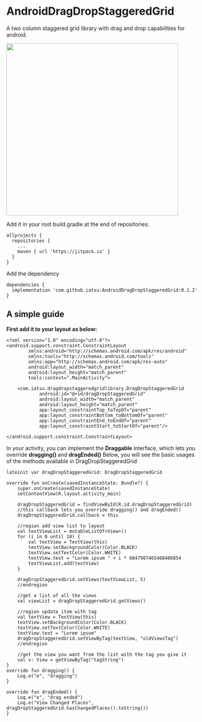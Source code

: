 # AndroidDragDropStaggeredGrid
A two column staggered grid library with drag and drop capabilities for android.

<img src="https://github.com/iatsu/AndroidDragDropStaggeredGrid/blob/master/DragDropStaggeredGrid.gif" width="450" />

Add it in your root build.gradle at the end of repositories:
    
    allprojects {
      repositories {
        ...
        maven { url 'https://jitpack.io' }
      }
    }
  
Add the dependency

    dependencies {
      implementation 'com.github.iatsu:AndroidDragDropStaggeredGrid:0.1.2'
    }

<h2>A simple guide</h2>

<b>First add it to your layout as below:</b>

    <?xml version="1.0" encoding="utf-8"?>
    <android.support.constraint.ConstraintLayout
            xmlns:android="http://schemas.android.com/apk/res/android"
            xmlns:tools="http://schemas.android.com/tools"
            xmlns:app="http://schemas.android.com/apk/res-auto"
            android:layout_width="match_parent"
            android:layout_height="match_parent"
            tools:context=".MainActivity">

        <com.iatsu.dragdropstaggeredgridlibrary.DragDropStaggeredGrid
                android:id="@+id/dragDropStaggeredGrid"
                android:layout_width="match_parent"
                android:layout_height="match_parent"
                app:layout_constraintTop_toTopOf="parent"
                app:layout_constraintBottom_toBottomOf="parent"
                app:layout_constraintEnd_toEndOf="parent"
                app:layout_constraintStart_toStartOf="parent"/>

    </android.support.constraint.ConstraintLayout>
 
 In your activity, you can implement the <b>Draggable</b> interface, which lets you override <b>dragging()</b> and <b>dragEnded()</b>
 Below, you will see the basic usages of the methods available in DragDropStaggeredGrid
 
    lateinit var dragDropStaggeredGrid: DragDropStaggeredGrid

    override fun onCreate(savedInstanceState: Bundle?) {
        super.onCreate(savedInstanceState)
        setContentView(R.layout.activity_main)

        dragDropStaggeredGrid = findViewById(R.id.dragDropStaggeredGrid)
        //this callback lets you override dragging() and dragEnded()
        dragDropStaggeredGrid.callback = this

        //region add view list to layout
        val textViewList = mutableListOf<View>()
        for (i in 0 until 10) {
            val textView = TextView(this)
            textView.setBackgroundColor(Color.BLACK)
            textView.setTextColor(Color.WHITE)
            textView.text = "Lorem ipsum " + i * 6847987465468486854
            textViewList.add(textView)
        }

        dragDropStaggeredGrid.setViews(textViewList, 5)
        //endregion
        
        //get a list of all the views
        val viewList = dragDropStaggeredGrid.getViews()

        //region update item with tag
        val textView = TextView(this)
        textView.setBackgroundColor(Color.BLACK)
        textView.setTextColor(Color.WHITE)
        textView.text = "Lorem ipsum"
        dragDropStaggeredGrid.setViewByTag(textView, "oldViewsTag")
        //endregion
        
        //get the view you want from the list with the tag you give it
        val v: View = getViewByTag("tagString")
    }
    override fun dragging() {
        Log.e("e", "dragging")
    }

    override fun dragEnded() {
        Log.e("e", "drag ended")
        Log.e("View Changed Places", dragDropStaggeredGrid.hasChangedPlaces().toString())
    }
